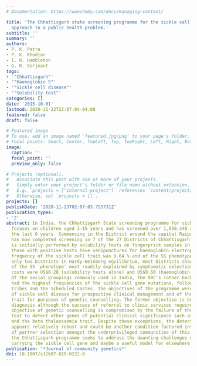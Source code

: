 ```yaml
---
# Documentation: https://wowchemy.com/docs/managing-content/

title: 'The Chhattisgarh state screening programme for the sickle cell gene: a cost-effective
  approach to a public health problem.'
subtitle: ''
summary: ''
authors:
- P. K. Patra
- P. K. Khodiar
- I. R. Hambleton
- G. R. Serjeant
tags:
- '"Chhattisgarh"'
- '"Haemoglobin S"'
- '"Sickle cell disease"'
- '"Solubility test"'
categories: []
date: '2015-10-01'
lastmod: 2020-11-22T22:07:04-04:00
featured: false
draft: false

# Featured image
# To use, add an image named `featured.jpg/png` to your page's folder.
# Focal points: Smart, Center, TopLeft, Top, TopRight, Left, Right, BottomLeft, Bottom, BottomRight.
image:
  caption: ''
  focal_point: ''
  preview_only: false

# Projects (optional).
#   Associate this post with one or more of your projects.
#   Simply enter your project's folder or file name without extension.
#   E.g. `projects = ["internal-project"]` references `content/project/deep-learning/index.md`.
#   Otherwise, set `projects = []`.
projects: []
publishDate: '2020-11-23T02:07:03.755731Z'
publication_types:
- '2'
abstract: In India, the Chhattisgarh State screening programme for sickle haemoglobin
  focuses on children aged 3-15 years and has screened over 1,050,440 subjects over
  the last 6 years. Commencing in the District around the capital Raipur, this programme
  has now completed screening in 7 of the 27 Districts of Chhattisgarh State. Screening
  is initially performed by solubility tests on fingerprick samples in the field and
  those with positive tests have venipunctures for haemoglobin electrophoresis. The
  frequency of the sickle cell trait was 9.64 % and of the SS phenotype 0.29 % with
  only two Districts in Hardy-Weinberg equilibrium, most Districts showing an excess
  of the SS 'phenotype' most readily explained by symptomatic selection. The estimated
  costs were US$0.28 (solubility tests alone) and US$0.60 (haemoglobin electrophoresis).
  Of the social groupings commonly used in India, the OBC's (other backward classes)
  had the highest frequencies of the sickle cell gene mutations, followed by the Scheduled
  Tribes and the Scheduled Castes. The objectives of the programme were the detection
  of sickle cell disease for prospective clinical management and of the sickle cell
  trait for purposes of genetic counselling. The former objective is being met for
  diagnosis although the success of referral to clinic services requires audit. The
  objective of genetic counselling is compromised by the failure of the screening
  test to detect other genes of potential clinical significance such as HbD Punjab
  and the beta thalassaemia trait. Despite these exceptions, the detection of HbS
  appears relatively robust and could be another condition factored into the traditions
  of partner selection amongst the underprivileged communities of this state. Overall,
  the Chhattisgarh programme seeks to address the daunting challenges of large populations
  carrying the sickle cell gene and maybe a useful model for elsewhere.
publication: '*Journal of community genetics*'
doi: 10.1007/s12687-015-0222-8
---
```

